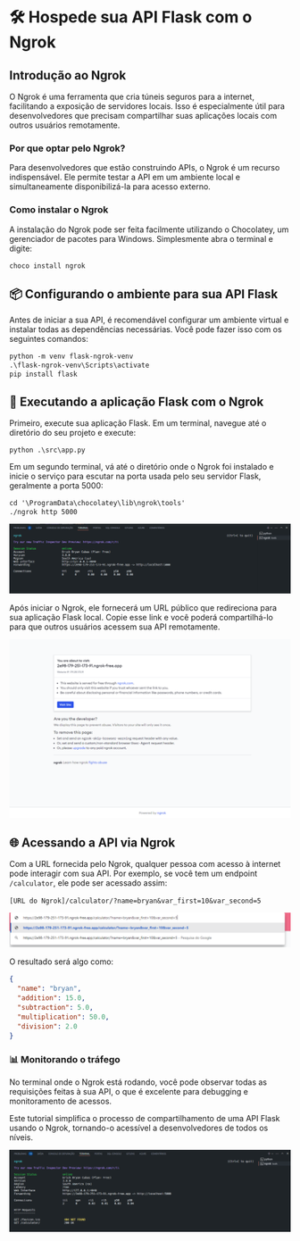 # 🛠️ Hospede sua API Flask com o Ngrok

## Introdução ao Ngrok

O Ngrok é uma ferramenta que cria túneis seguros para a internet, facilitando a exposição de servidores locais. Isso é especialmente útil para desenvolvedores que precisam compartilhar suas aplicações locais com outros usuários remotamente.

### Por que optar pelo Ngrok?

Para desenvolvedores que estão construindo APIs, o Ngrok é um recurso indispensável. Ele permite testar a API em um ambiente local e simultaneamente disponibilizá-la para acesso externo.

### Como instalar o Ngrok

A instalação do Ngrok pode ser feita facilmente utilizando o Chocolatey, um gerenciador de pacotes para Windows. Simplesmente abra o terminal e digite:

```shell
choco install ngrok
```

## 📦 Configurando o ambiente para sua API Flask

Antes de iniciar a sua API, é recomendável configurar um ambiente virtual e instalar todas as dependências necessárias. Você pode fazer isso com os seguintes comandos:

```shell
python -m venv flask-ngrok-venv
.\flask-ngrok-venv\Scripts\activate
pip install flask
```

## 🚀 Executando a aplicação Flask com o Ngrok

Primeiro, execute sua aplicação Flask. Em um terminal, navegue até o diretório do seu projeto e execute:

```shell
python .\src\app.py
```

Em um segundo terminal, vá até o diretório onde o Ngrok foi instalado e inicie o serviço para escutar na porta usada pelo seu servidor Flask, geralmente a porta 5000:

```shell
cd '\ProgramData\chocolatey\lib\ngrok\tools'
./ngrok http 5000
```

![ngrok](images/ngrok-001.png)

Após iniciar o Ngrok, ele fornecerá um URL público que redireciona para sua aplicação Flask local. Copie esse link e você poderá compartilhá-lo para que outros usuários acessem sua API remotamente.

![ngrok](images/ngrok-002.png)

## 🌐 Acessando a API via Ngrok

Com a URL fornecida pelo Ngrok, qualquer pessoa com acesso à internet pode interagir com sua API. Por exemplo, se você tem um endpoint `/calculator`, ele pode ser acessado assim:

`[URL do Ngrok]/calculator/?name=bryan&var_first=10&var_second=5`

![ngrok](images/ngrok-003.png)

O resultado será algo como:

```json
{
  "name": "bryan",
  "addition": 15.0,
  "subtraction": 5.0,
  "multiplication": 50.0,
  "division": 2.0
}
```

### 📊 Monitorando o tráfego

No terminal onde o Ngrok está rodando, você pode observar todas as requisições feitas à sua API, o que é excelente para debugging e monitoramento de acessos.

Este tutorial simplifica o processo de compartilhamento de uma API Flask usando o Ngrok, tornando-o acessível a desenvolvedores de todos os níveis.

![ngrok](images/ngrok-004.png)
